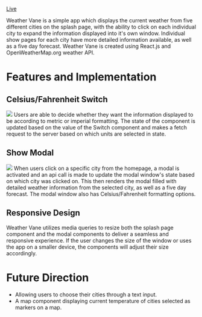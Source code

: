 [Live](https://weather-vane.herokuapp.com/)

Weather Vane is a simple app which displays the current weather from five different cities on the splash page, with the ability to click on each individual city to expand the information displayed into it's own window. Individual show pages for each city have more detailed information available, as well as a five day forecast. Weather Vane is created using React.js and OpenWeatherMap.org weather API.

# Features and Implementation
## Celsius/Fahrenheit Switch
![](https://media.giphy.com/media/2fRzuUZFTkKf6eu10F/giphy.gif)
Users are able to decide whether they want the information displayed to be according to metric or imperial formatting. The state of the component is updated based on the value of the Switch component and makes a fetch request to the server based on which units are selected in state.
## Show Modal
![](https://media.giphy.com/media/fMzwSjZLP3vVARF7zq/giphy.gif)
When users click on a specific city from the homepage, a modal is activated and an api call is made to update the modal window's state based on which city was clicked on. This then renders the modal filled with detailed weather information from the selected city, as well as a five day forecast. The modal window also has Celsius/Fahrenheit formatting options.
## Responsive Design
Weather Vane utilizes media queries to resize both the splash page component and the modal components to deliver a seamless and responsive experience. If the user changes the size of the window or uses the app on a smaller device, the components will adjust their size accordingly.
# Future Direction
* Allowing users to choose their cities through a text input.
* A map component displaying current temperature of cities selected as markers on a map.
